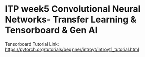 # ITP week5 Convolutional Neural Networks- Transfer Learning & Tensorboard & Gen AI
Tensorboard Tutorial Link: https://pytorch.org/tutorials/beginner/introyt/introyt1_tutorial.html
